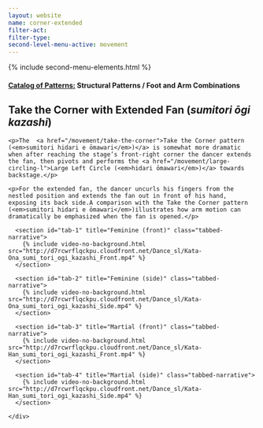```yaml
---
layout: website
name: corner-extended
filter-act:
filter-type:
second-level-menu-active: movement
---
```

{% include second-menu-elements.html %}

<main class="page-content">
  <div class="text-container">
    <h4><a href="/movement#catalog">Catalog of Patterns:</a> Structural Patterns / Foot and Arm Combinations</h4>
    <h2>Take the Corner with Extended Fan (<em>sumitori ōgi kazashi</em>)</h2>

    <p>The  <a href="/movement/take-the-corner">Take the Corner pattern (<em>sumitori hidari e ōmawari</em>)</a> is somewhat more dramatic when after reaching the stage’s front-right corner the dancer extends the fan, then pivots and performs the <a href="/movement/large-circling-l">Large Left Circle (<em>hidari ōmawari</em>)</a> towards backstage.</p>

    <p>For the extended fan, the dancer uncurls his fingers from the nestled position and extends the fan out in front of his hand, exposing its back side.A comparison with the Take the Corner pattern (<em>sumitori hidari e ōmawari</em>)illustrates how arm motion can dramatically be emphasized when the fan is opened.</p>

  </div>


<div class="tabs-container">
  <div class="tabs-container__links">
    <div class="wrapper">
      <div id="tabs"></div>
    </div>
  </div>
  <div class="tabs-container__content">
    <div class="wrapper">

      <section id="tab-1" title="Feminine (front)" class="tabbed-narrative">
        {% include video-no-background.html src="http://d7rcwrflqckpu.cloudfront.net/Dance_sl/Kata-Ona_sumi_tori_ogi_kazashi_Front.mp4" %}
      </section>

      <section id="tab-2" title="Feminine (side)" class="tabbed-narrative">
        {% include video-no-background.html src="http://d7rcwrflqckpu.cloudfront.net/Dance_sl/Kata-Ona_sumi_tori_ogi_kazashi_Side.mp4" %}
      </section>

      <section id="tab-3" title="Martial (front)" class="tabbed-narrative">
        {% include video-no-background.html src="http://d7rcwrflqckpu.cloudfront.net/Dance_sl/Kata-Han_sumi_tori_ogi_kazashi_Front.mp4" %}
      </section>

      <section id="tab-4" title="Martial (side)" class="tabbed-narrative">
        {% include video-no-background.html src="http://d7rcwrflqckpu.cloudfront.net/Dance_sl/Kata-Han_sumi_tori_ogi_kazashi_Side.mp4" %}
      </section>

    </div>
  </div>
</div>
</main>
